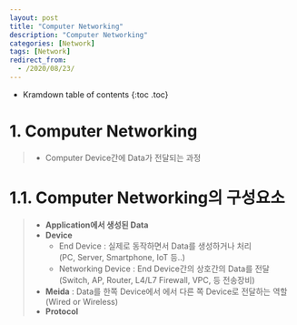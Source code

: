 ```yaml
---
layout: post
title: "Computer Networking"
description: "Computer Networking"
categories: [Network]
tags: [Network]
redirect_from:
  - /2020/08/23/
---
```


* Kramdown table of contents
{:toc .toc}

# 1. Computer Networking
> - Computer Device간에 Data가 전달되는 과정

# 1.1. Computer Networking의 구성요소
> - **Application에서 생성된 Data**
> - **Device**
>   - End Device : 실제로 동작하면서 Data를 생성하거나 처리   
>     (PC, Server, Smartphone, IoT 등..)
>   - Networking Device : End Device간의 상호간의 Data를 전달   
>     (Switch, AP, Router, L4/L7 Firewall, VPC, 등 전송장비)
> - **Meida** : Data를 한쪽 Device에서 에서 다른 쪽 Device로 전달하는 역할   
>   (Wired or Wireless)
> - **Protocol**
